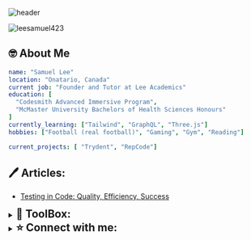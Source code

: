 <link rel="stylesheet" href="https://cdn.jsdelivr.net/gh/devicons/devicon@v2.15.1/devicon.min.css">


![header](https://capsule-render.vercel.app/api?type=waving&color=0:3a6186,100:FD746C&height=300&section=header&fontColor=d3d3d3&text=Welcome%20to%20Sam's%20Repo&fontSize=67&animation=twinkling&fontSize=70)

<span align="left"> <img src="https://komarev.com/ghpvc/?username=leesamuel423&label=Profile%20views&color=0e75b6&style=flat" alt="leesamuel423" /> </span>

<h2>🤓 About Me</h2>  

```yaml
name: "Samuel Lee"
location: "Onatario, Canada"
current job: "Founder and Tutor at Lee Academics"
education: [
  "Codesmith Advanced Immersive Program",
  "McMaster University Bachelors of Health Sciences Honours"
]
currently_learning: ["Tailwind", "GraphQL", "Three.js"]
hobbies: ["Football (real football)", "Gaming", "Gym", "Reading"]

current_projects: [ "Trydent", "RepCode"]
```
<h2 align="left">🖊️ Articles:</h2>  

<!-- BLOG-POST-LIST:START -->
- [Testing in Code: Quality, Efficiency, Success](https://medium.com/@leesamuel423/testing-in-code-quality-efficiency-success-433987f42f82?source=rss-44bf40ec82bb------2)
<!-- BLOG-POST-LIST:END -->


<details>
  <summary><h2 style="display: inline;"><b>🧰 ToolBox:</b></h2></summary>
  <p align="left">
  <img src="https://cdn.jsdelivr.net/gh/devicons/devicon/icons/javascript/javascript-original.svg" height="40" />
  <img src="https://cdn.jsdelivr.net/gh/devicons/devicon/icons/typescript/typescript-original.svg" height="40"/>
  <img src="https://cdn.jsdelivr.net/gh/devicons/devicon/icons/react/react-original.svg" height="40"/>
  <img src="https://cdn.jsdelivr.net/gh/devicons/devicon/icons/css3/css3-original.svg" height="40"/>
  <img src="https://cdn.jsdelivr.net/gh/devicons/devicon/icons/html5/html5-original.svg" height="40"/>
  <img src="https://cdn.jsdelivr.net/gh/devicons/devicon/icons/sass/sass-original.svg" height="40"/>
  <img src="https://cdn.jsdelivr.net/gh/devicons/devicon/icons/tailwindcss/tailwindcss-plain.svg" height="40"/>
  <img src="https://cdn.jsdelivr.net/gh/devicons/devicon/icons/nodejs/nodejs-original.svg" height="40"/>
  <img src="https://icongr.am/devicon/express-original.svg?size=128&color=c1aeae" height="40"/>
  <img src="https://cdn.jsdelivr.net/gh/devicons/devicon/icons/mongodb/mongodb-original.svg" height="40"/>
  <img src="https://cdn.jsdelivr.net/gh/devicons/devicon/icons/webpack/webpack-original.svg" height="40"/>
  <img src="https://cdn.jsdelivr.net/gh/devicons/devicon/icons/babel/babel-original.svg" height="40"/>
  <img src="https://cdn.jsdelivr.net/gh/devicons/devicon/icons/graphql/graphql-plain.svg" height="40"/>
  <img src="https://cdn.jsdelivr.net/gh/devicons/devicon/icons/jest/jest-plain.svg" height="40"/>
  <img src="https://asset.brandfetch.io/idIq_kF0rb/idv3zwmSiY.jpeg" height="40"/>
  <img src="https://cdn.jsdelivr.net/gh/devicons/devicon/icons/eslint/eslint-original.svg" height="40"/>
  <img src="https://cdn.jsdelivr.net/gh/devicons/devicon/icons/vscode/vscode-original.svg" height="40"/>
  <img src="https://cdn.jsdelivr.net/gh/devicons/devicon/icons/git/git-original.svg" height="40"/>

  </p>
</details>

<details>
  <summary><h2 style="display: inline;"><b>⭐ Connect with me:</b></h2></summary>
  <p align="left">
  <p align="left">
  <a href="https://linkedin.com/in/leesamuel423" target="blank"><img align="center" src="https://raw.githubusercontent.com/rahuldkjain/github-profile-readme-generator/master/src/images/icons/Social/linked-in-alt.svg" alt="leesamuel423" height="30" width="40" /></a>
  <a href="https://fb.com/leesamuel423" target="blank"><img align="center" src="https://raw.githubusercontent.com/rahuldkjain/github-profile-readme-generator/master/src/images/icons/Social/facebook.svg" alt="leesamuel423" height="30" width="40" /></a>
  <a href="https://instagram.com/leesamuel423" target="blank"><img align="center" src="https://raw.githubusercontent.com/rahuldkjain/github-profile-readme-generator/master/src/images/icons/Social/instagram.svg" alt="leesamuel423" height="30" width="40" /></a>
  <a href="https://medium.com/@leesamuel423" target="blank"><img align="center" src="https://raw.githubusercontent.com/rahuldkjain/github-profile-readme-generator/master/src/images/icons/Social/medium.svg" alt="leesamuel423" height="30" width="40" /></a>
  </p>
</details>
